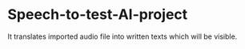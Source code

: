 # Speech-to-test-AI-project
It translates imported audio file into written texts which will be visible.
